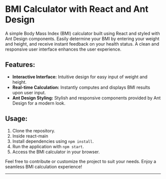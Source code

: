 # BMI Calculator with React and Ant Design

A simple Body Mass Index (BMI) calculator built using React and styled with Ant Design components. Easily determine your BMI by entering your weight and height, and receive instant feedback on your health status. A clean and responsive user interface enhances the user experience.

## Features:

- **Interactive Interface:** Intuitive design for easy input of weight and height.
- **Real-time Calculation:** Instantly computes and displays BMI results upon user input.
- **Ant Design Styling:** Stylish and responsive components provided by Ant Design for a modern look.

## Usage:

1. Clone the repository.
2. Inside react-main
3. Install dependencies using `npm install`.
4. Run the application with `npm start`.
5. Access the BMI calculator in your browser.

Feel free to contribute or customize the project to suit your needs. Enjoy a seamless BMI calculation experience!

---
